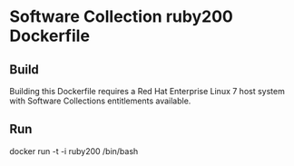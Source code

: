 Software Collection ruby200 Dockerfile
===================

Build
-----

Building this Dockerfile requires a Red Hat Enterprise Linux 7 host
system with Software Collections entitlements available.

Run
-----

docker run -t -i ruby200 /bin/bash
